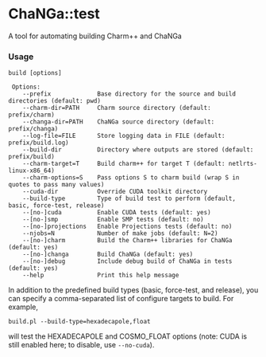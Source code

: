 # ChaNGa::test

A tool for automating building Charm++ and ChaNGa

### Usage

	build [options]
	 
	 Options:
		--prefix             Base directory for the source and build directories (default: pwd)
		--charm-dir=PATH     Charm source directory (default: prefix/charm)
		--changa-dir=PATH    ChaNGa source directory (default: prefix/changa)
		--log-file=FILE      Store logging data in FILE (default: prefix/build.log)
		--build-dir          Directory where outputs are stored (default: prefix/build)
		--charm-target=T     Build charm++ for target T (default: netlrts-linux-x86_64)
		--charm-options=S    Pass options S to charm build (wrap S in quotes to pass many values)
		--cuda-dir           Override CUDA toolkit directory
		--build-type         Type of build test to perform (default, basic, force-test, release)
		--[no-]cuda          Enable CUDA tests (default: yes)
		--[no-]smp           Enable SMP tests (default: no)
		--[no-]projections   Enable Projections tests (default: no)
		--njobs=N            Number of make jobs (default: N=2)
		--[no-]charm         Build the Charm++ libraries for ChaNGa (default: yes)
		--[no-]changa        Build ChaNGa (default: yes)
		--[no-]debug         Include debug build of ChaNGa in tests (default: yes)
		--help               Print this help message

In addition to the predefined build types (basic, force-test, and release), you can specify a
comma-separated list of configure targets to build. For example,

	build.pl --build-type=hexadecapole,float
	
will test the HEXADECAPOLE and COSMO_FLOAT options (note: CUDA is still enabled here; to disable, use `--no-cuda`). 
